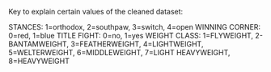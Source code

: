 Key to explain certain values of the cleaned dataset: 

STANCES:  1=orthodox, 2=southpaw, 3=switch, 4=open
WINNING CORNER: 0=red, 1=blue
TITLE FIGHT: 0=no, 1=yes
WEIGHT CLASS: 1=FLYWEIGHT, 2-BANTAMWEIGHT, 3=FEATHERWEIGHT, 4=LIGHTWEIGHT, 5=WELTERWEIGHT, 6=MIDDLEWEIGHT, 7=LIGHT HEAVYWEIGHT, 8=HEAVYWEIGHT
